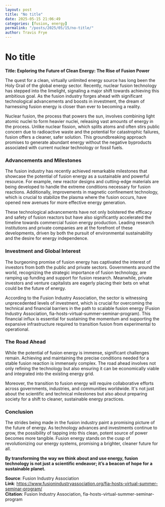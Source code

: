 ```yaml
---
layout: post
title: "No title"
date: 2025-05-15 21:06:49
categories: [fusion, energy]
permalink: "/posts/2025/05/15/no-title/"
author: Travis Frye
---
```


# No title

**Title: Exploring the Future of Clean Energy: The Rise of Fusion Power**

The quest for a clean, virtually unlimited energy source has long been the Holy Grail of the global energy sector. Recently, nuclear fusion technology has stepped into the limelight, signaling a major shift towards achieving this ambitious goal. As the fusion industry forges ahead with significant technological advancements and boosts in investment, the dream of harnessing fusion energy is closer than ever to becoming a reality.

Nuclear fusion, the process that powers the sun, involves combining light atomic nuclei to form heavier nuclei, releasing vast amounts of energy in the process. Unlike nuclear fission, which splits atoms and often stirs public concern due to radioactive waste and the potential for catastrophic failures, fusion offers a cleaner, safer solution. This groundbreaking approach promises to generate abundant energy without the negative byproducts associated with current nuclear technology or fossil fuels.

### Advancements and Milestones

The fusion industry has recently achieved remarkable milestones that showcase the potential of fusion energy as a sustainable and powerful resource. For example, new reactor designs and cutting-edge materials are being developed to handle the extreme conditions necessary for fusion reactions. Additionally, improvements in magnetic confinement technology, which is crucial to stabilize the plasma where the fusion occurs, have opened new avenues for more effective energy generation.

These technological advancements have not only bolstered the efficacy and safety of fusion reactors but have also significantly accelerated the timeline towards commercial fusion energy production. Leading research institutions and private companies are at the forefront of these developments, driven by both the pursuit of environmental sustainability and the desire for energy independence.

### Investment and Global Interest

The burgeoning promise of fusion energy has captivated the interest of investors from both the public and private sectors. Governments around the world, recognizing the strategic importance of fusion technology, are ramping up funding and support for fusion research. Meanwhile, private investors and venture capitalists are eagerly placing their bets on what could be the future of energy.

According to the Fusion Industry Association, the sector is witnessing unprecedented levels of investment, which is crucial for overcoming the technical and financial barriers in the path to scalable fusion energy (Fusion Industry Association, fia-hosts-virtual-summer-seminar-program). This financial influx is essential for sustaining the momentum and supporting the expansive infrastructure required to transition fusion from experimental to operational.

### The Road Ahead

While the potential of fusion energy is immense, significant challenges remain. Achieving and maintaining the precise conditions needed for a stable fusion reaction is immensely complex. The road ahead involves not only refining the technology but also ensuring it can be economically viable and integrated into the existing energy grid.

Moreover, the transition to fusion energy will require collaborative efforts across governments, industries, and communities worldwide. It's not just about the scientific and technical milestones but also about preparing society for a shift to cleaner, sustainable energy practices.

### Conclusion

The strides being made in the fusion industry paint a promising picture of the future of energy. As technology advances and investments continue to grow, the possibility of tapping into this clean, potent source of power becomes more tangible. Fusion energy stands on the cusp of revolutionizing our energy systems, promising a brighter, cleaner future for all.

**By transforming the way we think about and use energy, fusion technology is not just a scientific endeavor; it’s a beacon of hope for a sustainable planet.**

**Source**: Fusion Industry Association  
**Link**: https://www.fusionindustryassociation.org/fia-hosts-virtual-summer-seminar-program/  
**Citation**: Fusion Industry Association, fia-hosts-virtual-summer-seminar-program

